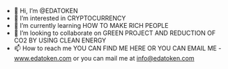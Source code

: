 - 👋 Hi, I’m @EDATOKEN
- 👀 I’m interested in CRYPTOCURRENCY
- 🌱 I’m currently learning HOW TO MAKE RICH PEOPLE
- 💞️ I’m looking to collaborate on GREEN PROJECT AND REDUCTION OF CO2 BY USING CLEAN ENERGY
- 📫 How to reach me YOU CAN FIND ME HERE OR YOU CAN EMAIL ME - www.edatoken.com or you can mail me at info@edatoken.com

<!---
EDATOKEN/EDATOKEN is a ✨ special ✨ repository because its `README.md` (this file) appears on your GitHub profile.
You can click the Preview link to take a look at your changes.
--->
